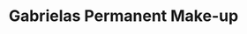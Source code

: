 ---
title: "Gabrielas Permanent Make-up"
url: /euskirchen/gabrielas-permanent-make-up/
shop: Kosmetik
---